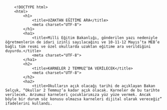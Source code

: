  <!-- HTML file -->
        <!DOCTYPE html>
        <html>
            <h1>
                <title>UZAKTAN EĞİTİME ARA</title>
                <meta charset="UTF-8">
            </h1>   
            <ha1>
                <title>Milli Eğitim Bakanlığı, gönderilen yazı nedeniyle öğretmenlerin de idari izinli sayılacağını ve 10-11-12 Mayıs’ta MEB’e bağlı tüm resmi ve özel okullarda uzaktan eğitime ara verildiğini duyurdu.</title>
                <meta charset="UTF-8">
            </ha1>
            <h2>
                <title>KARNELER 2 TEMMUZ’DA VERİLECEK</title>
                <meta charset="UTF-8">
            </h2>
            <ha2>
                <title>Okulların açık olacağı tarihi de açıklayan Bakan Selçuk, “Okullar 2 Temmuz’a kadar açık olacak. Karneler de bu tarihte verilecek. Arzumuz karneleri çocuklarımıza yüz yüze vermek. Ancak böyle bir durum söz konusu olmazsa karneleri dijital olarak vereceğiz” ifadelerini kullandı.

</title>
                <meta charset="UTF-8">
            </ha2>
            <h3>
                <title>KARNELER 2 TEMMUZ’DA VERİLECEK</title>
                <meta charset="UTF-8">
            </h3>
            <ha3>
                <title>Okulların açık olacağı tarihi de açıklayan Bakan Selçuk, “Okullar 2 Temmuz’a kadar açık olacak. Karneler de bu tarihte verilecek. Arzumuz karneleri çocuklarımıza yüz yüze vermek. Ancak böyle bir durum söz konusu olmazsa karneleri dijital olarak vereceğiz” ifadelerini kullandı.
</title>
                <meta charset="UTF-8">
            </ha3>
        </html>
